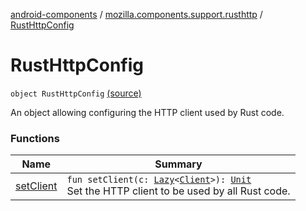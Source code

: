 [android-components](../../index.md) / [mozilla.components.support.rusthttp](../index.md) / [RustHttpConfig](./index.md)

# RustHttpConfig

`object RustHttpConfig` [(source)](https://github.com/mozilla-mobile/android-components/blob/master/components/support/rusthttp/src/main/java/mozilla/components/support/rusthttp/RustHttpConfig.kt#L13)

An object allowing configuring the HTTP client used by Rust code.

### Functions

| Name | Summary |
|---|---|
| [setClient](set-client.md) | `fun setClient(c: `[`Lazy`](https://kotlinlang.org/api/latest/jvm/stdlib/kotlin/-lazy/index.html)`<`[`Client`](../../mozilla.components.concept.fetch/-client/index.md)`>): `[`Unit`](https://kotlinlang.org/api/latest/jvm/stdlib/kotlin/-unit/index.html)<br>Set the HTTP client to be used by all Rust code. |
